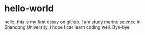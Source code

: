 # hello-world

hello, this is my first essay on github.
I am study marine science in Shandong University.
I hope I can learn coding well.
Bye-bye
